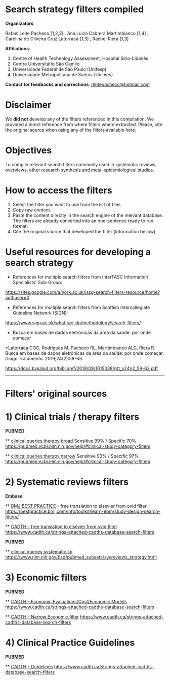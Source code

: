 # Search strategy filters compiled

**Organizators**: 

Rafael Leite Pacheco [1,2,3] , Ana Luiza Cabrera Martimbianco [1,4] , Carolina de Oliveira Cruz Latorraca [1,3] , Rachel Riera [1,3]

**Affiliations**: 
1) Centre of Health Technology Assessment, Hospital Sírio-Libanês
2) Centro Universitário São Camilo
3) Universidade Federal de São Paulo (Unifesp)
4) Universidade Metropolitana de Santos (Unimes)

**Contact for feedbacks and corrections**: rleitepacheco@hotmail.com

# Disclaimer

We **did not** develop any of the filters referenced in this compilation. We provided a direct reference from where filters where extracted. Please, cite the original source when using any of the filters available here.

# Objectives

To compile relevant search filters commonly used in systematic reviews, overviews, other research synthesis and meta-epidemiological studies. 

# How to access the filters
1) Select the filter you want to use from the list of files.
2) Copy raw content. 
3) Paste the content directly in the search engine of the relevant database. The filters are already converted into an one-sentence ready to run format.
4) Cite the original source that developed the filter (information bellow).

# Useful resources for developing a search strategy

* References for multiple search filters from InterTASC Information Specialists' Sub-Group:

https://sites.google.com/a/york.ac.uk/issg-search-filters-resource/home?authuser=0


* References for multiple search filters from Scottish Intercollegiate Guideline Network (SIGN):

https://www.sign.ac.uk/what-we-do/methodology/search-filters/

* Busca em bases de dados eletrônicas da área da saúde: por onde começar

*Latorraca COC, Rodrigues M, Pacheco RL, Martimbianco ALC, Riera R. Busca em bases de dados eletrônicas da área da saúde: por onde começar. Diagn Tratamento. 2019;24(2):59-63.

https://docs.bvsalud.org/biblioref/2019/09/1015338/rdt_v24n2_59-63.pdf

------------------------------------------------------------------------------------------------------------------------------------------------------------
# Filters' original sources

# 1) Clinical trials / therapy filters

**PUBMED**

** [clinical queries therapy broad](rct_PUBMED_therapy_broad_sensivel) Sensitive 99% / Specific 70% https://pubmed.ncbi.nlm.nih.gov/help/#clinical-study-category-filters

** [clinical queries therapy narrow](rct_PUBMED_therapy_narrow_especifico) Sensitive 93% / Specific 97% https://pubmed.ncbi.nlm.nih.gov/help/#clinical-study-category-filters


# 2) Systematic reviews filters

**Embase**

** [BMJ BEST PRACTICE](sr_Embase_BMJ) - free translation to elsevier from ovid filter https://bestpractice.bmj.com/info/toolkit/learn-ebm/study-design-search-filters/

** [CADTH - free translation to elsevier from ovid filter](sr_Embase_CADTH) https://www.cadth.ca/strings-attached-cadths-database-search-filters

**PUBMED**

** [clinical queries systematic sb](sr_PUBMED_clinical_queries)  https://www.nlm.nih.gov/bsd/pubmed_subsets/sysreviews_strategy.html

# 3) Economic filters

**PUBMED**

** [CADTH - Economic Evaluations/Cost/Economic Models](economic_PUBMED_CADTH_sensivel) https://www.cadth.ca/strings-attached-cadths-database-search-filters

** [CADTH - Narrow Economic filter](economic_narrow_PUBMED_CADTH_especifico) https://www.cadth.ca/strings-attached-cadths-database-search-filters

# 4) Clinical Practice Guidelines

**PUBMED**

** [CADTH - Guidelines](guidelines_PUBMED_CADTH) https://www.cadth.ca/strings-attached-cadths-database-search-filters
